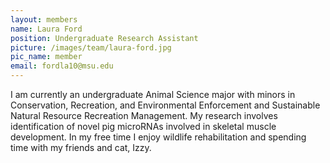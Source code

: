 ```yaml
---
layout: members
name: Laura Ford
position: Undergraduate Research Assistant   
picture: /images/team/laura-ford.jpg
pic_name: member
email: fordla10@msu.edu
---
```


I am currently an undergraduate Animal Science major with minors in Conservation, Recreation, and Environmental Enforcement 
and Sustainable Natural Resource Recreation Management. My research involves identification of novel pig microRNAs involved 
in skeletal muscle development. In my free time I enjoy wildlife rehabilitation and spending time with my friends and cat, 
Izzy.
<br><br><br><br><br><br>
